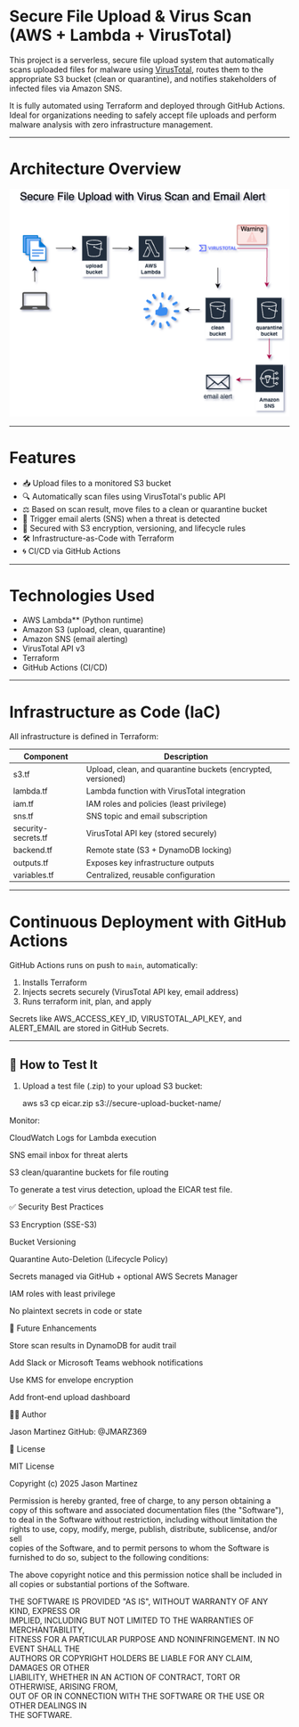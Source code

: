# Secure File Upload & Virus Scan (AWS + Lambda + VirusTotal)

This project is a serverless, secure file upload system that automatically scans uploaded files for malware using [VirusTotal](https://www.virustotal.com), routes them to the appropriate S3 bucket (clean or quarantine), and notifies stakeholders of infected files via Amazon SNS.

It is fully automated using Terraform and deployed through GitHub Actions.  
Ideal for organizations needing to safely accept file uploads and perform malware analysis with zero infrastructure management.

---

# Architecture Overview

![Architecture Diagram](./architecture.png)

---

# Features

- 📥 Upload files to a monitored S3 bucket
- 🔍 Automatically scan files using VirusTotal's public API
- ⚖️ Based on scan result, move files to a clean or quarantine bucket
- 📣 Trigger email alerts (SNS) when a threat is detected
- 🔐 Secured with S3 encryption, versioning, and lifecycle rules
- 🛠 Infrastructure-as-Code with Terraform
- 🌀 CI/CD via GitHub Actions

---

# Technologies Used

- AWS Lambda** (Python runtime)
- Amazon S3 (upload, clean, quarantine)
- Amazon SNS (email alerting)
- VirusTotal API v3
- Terraform
- GitHub Actions (CI/CD)

---

# Infrastructure as Code (IaC)

All infrastructure is defined in Terraform:

| Component | Description |
|----------|-------------|
| s3.tf | Upload, clean, and quarantine buckets (encrypted, versioned) |
| lambda.tf | Lambda function with VirusTotal integration |
| iam.tf | IAM roles and policies (least privilege) |
| sns.tf | SNS topic and email subscription |
| security-secrets.tf | VirusTotal API key (stored securely) |
| backend.tf | Remote state (S3 + DynamoDB locking) |
| outputs.tf | Exposes key infrastructure outputs |
| variables.tf | Centralized, reusable configuration |

---

# Continuous Deployment with GitHub Actions

GitHub Actions runs on push to `main`, automatically:

1. Installs Terraform
2. Injects secrets securely (VirusTotal API key, email address)
3. Runs terraform init, plan, and apply

Secrets like AWS_ACCESS_KEY_ID, VIRUSTOTAL_API_KEY, and ALERT_EMAIL are stored in GitHub Secrets.

---

## 🧪 How to Test It

1. Upload a test file (.zip) to your upload S3 bucket:
   
   aws s3 cp eicar.zip s3://secure-upload-bucket-name/


Monitor:

CloudWatch Logs for Lambda execution

SNS email inbox for threat alerts

S3 clean/quarantine buckets for file routing

To generate a test virus detection, upload the EICAR test file.

✅ Security Best Practices

S3 Encryption (SSE-S3)

Bucket Versioning

Quarantine Auto-Deletion (Lifecycle Policy)

Secrets managed via GitHub + optional AWS Secrets Manager

IAM roles with least privilege

No plaintext secrets in code or state

🔮 Future Enhancements

Store scan results in DynamoDB for audit trail

Add Slack or Microsoft Teams webhook notifications

Use KMS for envelope encryption

Add front-end upload dashboard

👨‍💻 Author

Jason Martinez
GitHub: @JMARZ369

📄 License

MIT License

Copyright (c) 2025 Jason Martinez

Permission is hereby granted, free of charge, to any person obtaining a copy
of this software and associated documentation files (the "Software"), to deal
in the Software without restriction, including without limitation the rights
to use, copy, modify, merge, publish, distribute, sublicense, and/or sell  
copies of the Software, and to permit persons to whom the Software is  
furnished to do so, subject to the following conditions:

The above copyright notice and this permission notice shall be included in  
all copies or substantial portions of the Software.

THE SOFTWARE IS PROVIDED "AS IS", WITHOUT WARRANTY OF ANY KIND, EXPRESS OR  
IMPLIED, INCLUDING BUT NOT LIMITED TO THE WARRANTIES OF MERCHANTABILITY,  
FITNESS FOR A PARTICULAR PURPOSE AND NONINFRINGEMENT. IN NO EVENT SHALL THE  
AUTHORS OR COPYRIGHT HOLDERS BE LIABLE FOR ANY CLAIM, DAMAGES OR OTHER  
LIABILITY, WHETHER IN AN ACTION OF CONTRACT, TORT OR OTHERWISE, ARISING FROM,  
OUT OF OR IN CONNECTION WITH THE SOFTWARE OR THE USE OR OTHER DEALINGS IN  
THE SOFTWARE.

